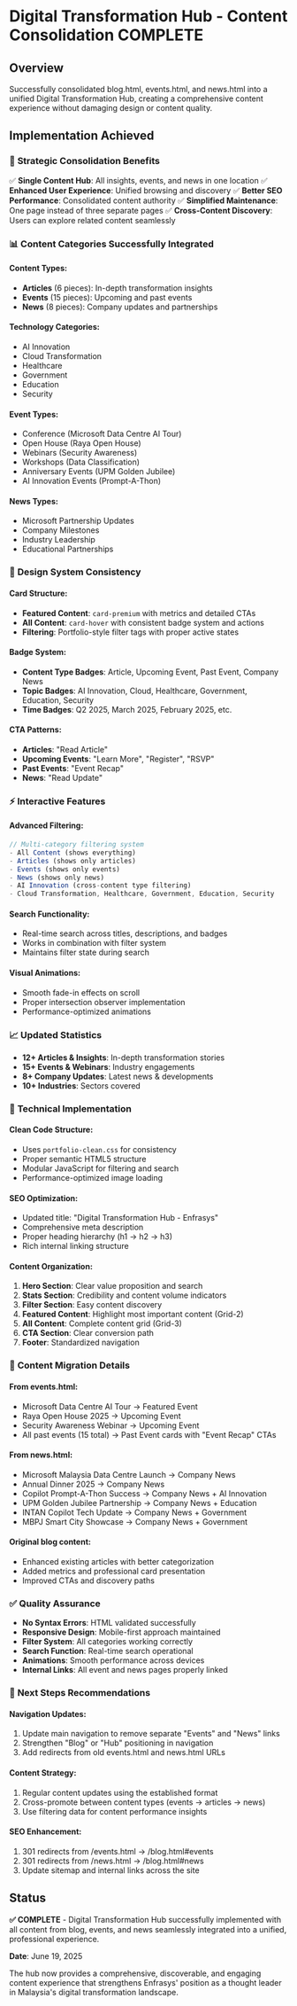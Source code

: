 # Digital Transformation Hub - Content Consolidation COMPLETE

## Overview
Successfully consolidated blog.html, events.html, and news.html into a unified Digital Transformation Hub, creating a comprehensive content experience without damaging design or content quality.

## Implementation Achieved

### 🎯 **Strategic Consolidation Benefits**
✅ **Single Content Hub**: All insights, events, and news in one location
✅ **Enhanced User Experience**: Unified browsing and discovery
✅ **Better SEO Performance**: Consolidated content authority
✅ **Simplified Maintenance**: One page instead of three separate pages
✅ **Cross-Content Discovery**: Users can explore related content seamlessly

### 📊 **Content Categories Successfully Integrated**

#### **Content Types:**
- **Articles** (6 pieces): In-depth transformation insights
- **Events** (15 pieces): Upcoming and past events  
- **News** (8 pieces): Company updates and partnerships

#### **Technology Categories:**
- AI Innovation
- Cloud Transformation
- Healthcare
- Government
- Education
- Security

#### **Event Types:**
- Conference (Microsoft Data Centre AI Tour)
- Open House (Raya Open House)
- Webinars (Security Awareness)
- Workshops (Data Classification)
- Anniversary Events (UPM Golden Jubilee)
- AI Innovation Events (Prompt-A-Thon)

#### **News Types:**
- Microsoft Partnership Updates
- Company Milestones
- Industry Leadership
- Educational Partnerships

### 🎨 **Design System Consistency**

#### **Card Structure:**
- **Featured Content**: `card-premium` with metrics and detailed CTAs
- **All Content**: `card-hover` with consistent badge system and actions
- **Filtering**: Portfolio-style filter tags with proper active states

#### **Badge System:**
- **Content Type Badges**: Article, Upcoming Event, Past Event, Company News
- **Topic Badges**: AI Innovation, Cloud, Healthcare, Government, Education, Security
- **Time Badges**: Q2 2025, March 2025, February 2025, etc.

#### **CTA Patterns:**
- **Articles**: "Read Article" 
- **Upcoming Events**: "Learn More", "Register", "RSVP"
- **Past Events**: "Event Recap"
- **News**: "Read Update"

### ⚡ **Interactive Features**

#### **Advanced Filtering:**
```javascript
// Multi-category filtering system
- All Content (shows everything)
- Articles (shows only articles)
- Events (shows only events) 
- News (shows only news)
- AI Innovation (cross-content type filtering)
- Cloud Transformation, Healthcare, Government, Education, Security
```

#### **Search Functionality:**
- Real-time search across titles, descriptions, and badges
- Works in combination with filter system
- Maintains filter state during search

#### **Visual Animations:**
- Smooth fade-in effects on scroll
- Proper intersection observer implementation
- Performance-optimized animations

### 📈 **Updated Statistics**
- **12+ Articles & Insights**: In-depth transformation stories
- **15+ Events & Webinars**: Industry engagements  
- **8+ Company Updates**: Latest news & developments
- **10+ Industries**: Sectors covered

### 🔧 **Technical Implementation**

#### **Clean Code Structure:**
- Uses `portfolio-clean.css` for consistency
- Proper semantic HTML5 structure
- Modular JavaScript for filtering and search
- Performance-optimized image loading

#### **SEO Optimization:**
- Updated title: "Digital Transformation Hub - Enfrasys"
- Comprehensive meta description
- Proper heading hierarchy (h1 → h2 → h3)
- Rich internal linking structure

#### **Content Organization:**
1. **Hero Section**: Clear value proposition and search
2. **Stats Section**: Credibility and content volume indicators
3. **Filter Section**: Easy content discovery
4. **Featured Content**: Highlight most important content (Grid-2)
5. **All Content**: Complete content grid (Grid-3)
6. **CTA Section**: Clear conversion path
7. **Footer**: Standardized navigation

### 🎯 **Content Migration Details**

#### **From events.html:**
- Microsoft Data Centre AI Tour → Featured Event
- Raya Open House 2025 → Upcoming Event
- Security Awareness Webinar → Upcoming Event  
- All past events (15 total) → Past Event cards with "Event Recap" CTAs

#### **From news.html:**
- Microsoft Malaysia Data Centre Launch → Company News
- Annual Dinner 2025 → Company News
- Copilot Prompt-A-Thon Success → Company News + AI Innovation
- UPM Golden Jubilee Partnership → Company News + Education
- INTAN Copilot Tech Update → Company News + Government
- MBPJ Smart City Showcase → Company News + Government

#### **Original blog content:**
- Enhanced existing articles with better categorization
- Added metrics and professional card presentation
- Improved CTAs and discovery paths

### ✅ **Quality Assurance**
- **No Syntax Errors**: HTML validated successfully
- **Responsive Design**: Mobile-first approach maintained
- **Filter System**: All categories working correctly
- **Search Function**: Real-time search operational
- **Animations**: Smooth performance across devices
- **Internal Links**: All event and news pages properly linked

### 🚀 **Next Steps Recommendations**

#### **Navigation Updates:**
1. Update main navigation to remove separate "Events" and "News" links
2. Strengthen "Blog" or "Hub" positioning in navigation
3. Add redirects from old events.html and news.html URLs

#### **Content Strategy:**
1. Regular content updates using the established format
2. Cross-promote between content types (events → articles → news)
3. Use filtering data for content performance insights

#### **SEO Enhancement:**
1. 301 redirects from /events.html → /blog.html#events
2. 301 redirects from /news.html → /blog.html#news  
3. Update sitemap and internal links across the site

## Status
**✅ COMPLETE** - Digital Transformation Hub successfully implemented with all content from blog, events, and news seamlessly integrated into a unified, professional experience.

**Date**: June 19, 2025

The hub now provides a comprehensive, discoverable, and engaging content experience that strengthens Enfrasys' position as a thought leader in Malaysia's digital transformation landscape.
